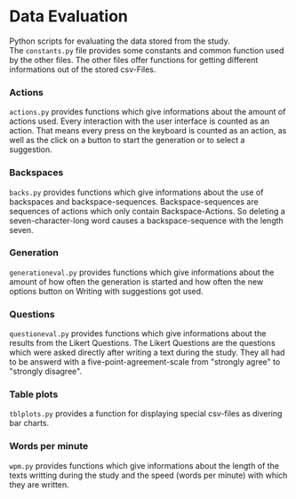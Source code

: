 # Data Evaluation
Python scripts for evaluating the data stored from the study. <br>
The `constants.py` file provides some constants and common function used by the other files. The other files offer functions for getting different informations out of the stored csv-Files.

### Actions
`actions.py` provides functions which give informations about the amount of actions used. Every interaction with the user interface is counted as an action. That means every press on the keyboard is counted as an action, as well as the click on a button to start the generation or to select a suggestion.

### Backspaces
`backs.py` provides functions which give informations about the use of backspaces and backspace-sequences. Backspace-sequences are sequences of actions which only contain Backspace-Actions. So deleting a seven-character-long word causes a backspace-sequence with the length seven.

### Generation
`generationeval.py` provides functions which give informations about the amount of how often the generation is started and how often the new options button on Writing with suggestions got used.

### Questions
`questioneval.py` provides functions which give informations about the results from the Likert Questions. The Likert Questions are the questions which were asked directly after writing a text during the study. They all had to be answerd with a five-point-agreement-scale from "strongly agree" to "strongly disagree".

### Table plots
`tblplots.py` provides a function for displaying special csv-files as divering bar charts.

### Words per minute
`wpm.py` provides functions which give informations about the length of the texts writting during the study and the speed (words per minute) with which they are written.




